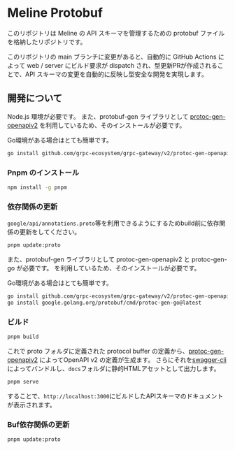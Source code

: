 # Meline Protobuf

このリポジトリは Meline の API スキーマを管理するための protobuf ファイルを格納したリポジトリです。

このリポジトリの main ブランチに変更があると、自動的に GitHub Actions によって web / server にビルド要求が dispatch され、型更新PRが作成されることで、API スキーマの変更を自動的に反映し型安全な開発を実現します。

## 開発について

Node.js 環境が必要です。
また、protobuf-gen ライブラリとして [protoc-gen-openapiv2](https://github.com/googleapis/googleapis) を利用しているため、そのインストールが必要です。

Go環境がある場合はとても簡単です。

```bash
go install github.com/grpc-ecosystem/grpc-gateway/v2/protoc-gen-openapiv2@latest
```

### Pnpm のインストール

```bash
npm install -g pnpm
```

### 依存関係の更新

`google/api/annotations.proto`等を利用できるようにするためbuild前に依存関係の更新をしてください。

```bash
pnpm update:proto
```

また、protobuf-gen ライブラリとして protoc-gen-openapiv2 と protoc-gen-go が必要です。
を利用しているため、そのインストールが必要です。

Go環境がある場合はとても簡単です。

```bash
go install github.com/grpc-ecosystem/grpc-gateway/v2/protoc-gen-openapiv2@latest  
go install google.golang.org/protobuf/cmd/protoc-gen-go@latest  
```

### ビルド

```bash
pnpm build
```

これで proto フォルダに定義された protocol buffer の定義から、[protoc-gen-openapiv2](https://github.com/googleapis/googleapis) によってOpenAPI v2 の定義が生成ます。
さらにそれを[swagger-cli](https://github.com/APIDevTools/swagger-cli)によってバンドルし、`docs`フォルダに静的HTMLアセットとして出力します。

```bash
pnpm serve
```

することで、`http://localhost:3000`にビルドしたAPIスキーマのドキュメントが表示されます。

### Buf依存関係の更新

```bash
pnpm update:proto
```
